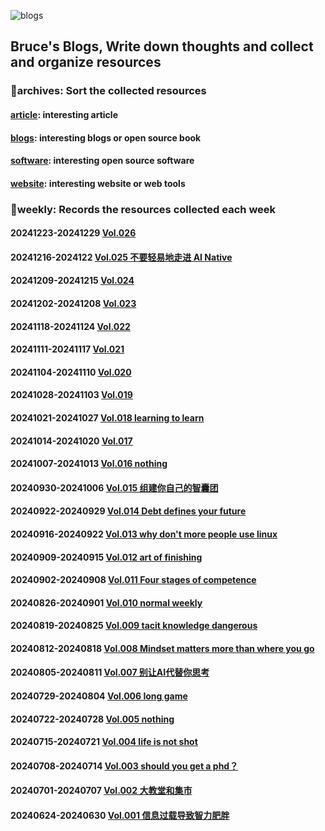 ![blogs](https://socialify.git.ci/Real-Bruce/blogs/image?font=Rokkitt&forks=1&issues=1&language=1&name=1&owner=1&pattern=Brick%20Wall&pulls=1&stargazers=1&theme=Light)

## Bruce's Blogs, Write down thoughts and collect and organize resources

### 📌archives: Sort the collected resources

#### [article](/archives/article.md): interesting article

#### [blogs](/archives/blogs.md): interesting blogs or open source book

#### [software](/archives/software.md): interesting open source software

#### [website](/archives/website.md): interesting website or web tools

### 📰weekly: Records the resources collected each week

#### 20241223-20241229 [Vol.026](./weekly/Vol.026.md)

#### 20241216-2024122 [Vol.025 不要轻易地走进 AI Native](./weekly/Vol.025.md)

#### 20241209-20241215 [Vol.024](./weekly/Vol.024.md)

#### 20241202-20241208 [Vol.023](./weekly/Vol.023.md)

#### 20241118-20241124 [Vol.022](./weekly/Vol.022.md)

#### 20241111-20241117 [Vol.021](./weekly/Vol.021.md)

#### 20241104-20241110 [Vol.020](./weekly/Vol.020.md)

#### 20241028-20241103 [Vol.019](/weekly/Vol.019.md)

#### 20241021-20241027 [Vol.018 learning to learn](/weekly/Vol.018.md)

#### 20241014-20241020 [Vol.017](/weekly/Vol.017.md)

#### 20241007-20241013 [Vol.016 nothing](/weekly/Vol.016.md)

#### 20240930-20241006 [Vol.015 组建你自己的智囊团](/weekly/Vol.015.md)

#### 20240922-20240929 [Vol.014 Debt defines your future](/weekly/Vol.014.md) 

#### 20240916-20240922 [Vol.013 why don't more people use linux](/weekly/Vol.013.md) 

#### 20240909-20240915 [Vol.012 art of finishing](/weekly/Vol.012.md) 

#### 20240902-20240908 [Vol.011 Four stages of competence ](/weekly/Vol.011.md)

#### 20240826-20240901 [Vol.010 normal weekly](/weekly/Vol.010.md) 

#### 20240819-20240825 [Vol.009 tacit knowledge dangerous](/weekly/vol.009.md) 

#### 20240812-20240818 [Vol.008 Mindset matters more than where you go](/weekly/Vol.008.md) 

#### 20240805-20240811 [Vol.007 别让AI代替你思考](/weekly/Vol.007.md) 

#### 20240729-20240804 [Vol.006 long game](/weekly/Vol.006.md) 

#### 20240722-20240728 [Vol.005 nothing](/weekly/Vol.005.md) 

#### 20240715-20240721 [Vol.004 life is not shot](/weekly/Vol.004.md) 

#### 20240708-20240714 [Vol.003 should you get a phd？](/weekly/Vol.003.md) 

#### 20240701-20240707 [Vol.002 大教堂和集市](/weekly/Vol.002.md)

#### 20240624-20240630 [Vol.001 信息过载导致智力肥胖](/weekly/Vol.001.md)